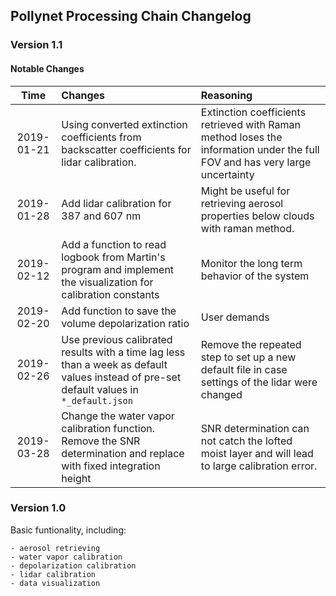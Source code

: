 ## Pollynet Processing Chain Changelog

### Version 1.1

#### Notable Changes

|Time|Changes|Reasoning|
|:--:|:------|:--------|
|2019-01-21|Using converted extinction coefficients from backscatter coefficients for lidar calibration.|Extinction coefficients retrieved with Raman method loses the information under the full FOV and has very large uncertainty|
|2019-01-28|Add lidar calibration for 387 and 607 nm|Might be useful for retrieving aerosol properties below clouds with raman method.|
|2019-02-12|Add a function to read logbook from Martin's program and implement the visualization for calibration constants|Monitor the long term behavior of the system|
|2019-02-20|Add function to save the volume depolarization ratio|User demands|
|2019-02-26|Use previous calibrated results with a time lag less than a week as default values instead of pre-set default values in `*_default.json`|Remove the repeated step to set up a new default file in case settings of the lidar were changed|
|2019-03-28|Change the water vapor calibration function. Remove the SNR determination and replace with fixed integration height|SNR determination can not catch the lofted moist layer and will lead to large calibration error.|

### Version 1.0

Basic funtionality, including:

    - aerosol retrieving
    - water vapor calibration
    - depolarization calibration
    - lidar calibration
    - data visualization